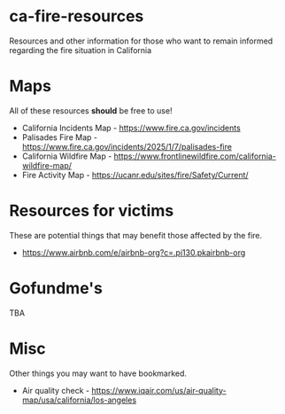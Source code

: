 # ca-fire-resources

Resources and other information for those who want to remain informed regarding the fire situation in California

# Maps

All of these resources **should** be free to use!

* California Incidents Map - https://www.fire.ca.gov/incidents
* Palisades Fire Map - https://www.fire.ca.gov/incidents/2025/1/7/palisades-fire
* California Wildfire Map - https://www.frontlinewildfire.com/california-wildfire-map/
* Fire Activity Map - https://ucanr.edu/sites/fire/Safety/Current/

# Resources for victims

These are potential things that may benefit those affected by the fire.

* https://www.airbnb.com/e/airbnb-org?c=.pi130.pkairbnb-org

# Gofundme's

TBA

# Misc

Other things you may want to have bookmarked.

* Air quality check - https://www.iqair.com/us/air-quality-map/usa/california/los-angeles
